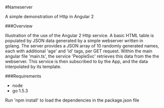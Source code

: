 #Nameserver

A simple demonstration of Http in Angular 2

###Overview

Illustration of the use of the Angular 2 Http service. A basic HTML table is populated by JSON data 
generated by a simple webserver written in golang. The server provides a JSON array of 
10 randomly generated names, each with additional 'age' and 'id' tags, per GET request.
Within the main angular file 'main.ts', the service 'PeopleSvc' retrieves this data from the the webserver. This service is then
subscribed to by the App, and the data interpolated by its template. 

###Requirements
- node
- go 1.5.3

Run 'npm install' to load the dependencies in the package.json file
